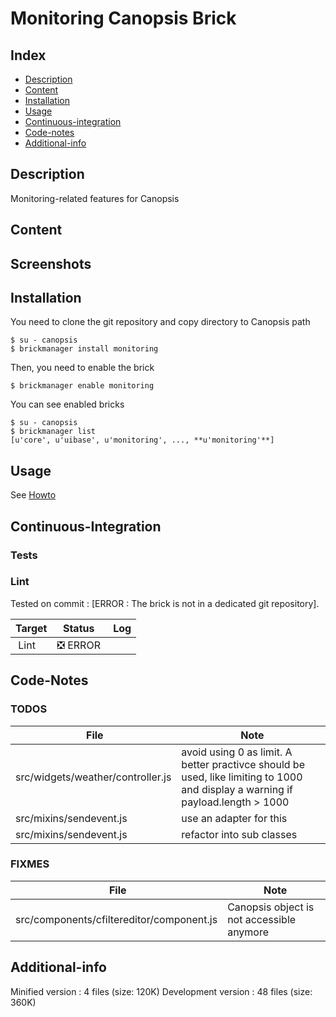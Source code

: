 # Monitoring Canopsis Brick

## Index

- [Description](#description)
- [Content](#content)
- [Installation](#installation)
- [Usage](#usage)
- [Continuous-integration](#continuous-integration)
- [Code-notes](#code-notes)
- [Additional-info](#additional-info)

## Description

Monitoring-related features for Canopsis

## Content



## Screenshots



## Installation

You need to clone the git repository and copy directory to Canopsis path

    $ su - canopsis
    $ brickmanager install monitoring

Then, you need to enable the brick

    $ brickmanager enable monitoring

You can see enabled bricks

    $ su - canopsis
    $ brickmanager list
    [u'core', u'uibase', u'monitoring', ..., **u'monitoring'**]

## Usage

See [Howto](https://git.canopsis.net/canopsis-ui-bricks/monitoring/blob/master/doc/index.rst)

## Continuous-Integration

### Tests



### Lint

Tested on commit : [ERROR : The brick is not in a dedicated git repository].

| Target | Status | Log |
| ------ | ------ | --- |
| Lint   | :negative_squared_cross_mark: ERROR |  |


## Code-Notes

### TODOS

| File   | Note   |
|--------|--------|
| src/widgets/weather/controller.js | avoid using 0 as limit. A better practivce should be used, like limiting to 1000 and display a warning if payload.length > 1000 |
| src/mixins/sendevent.js | use an adapter for this |
| src/mixins/sendevent.js | refactor into sub classes |


### FIXMES

| File   | Note   |
|--------|--------|
| src/components/cfiltereditor/component.js | Canopsis object is not accessible anymore |


## Additional-info

Minified version : 4 files (size: 120K)
Development version : 48 files (size: 360K)
